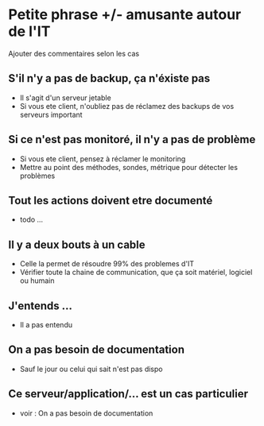 # Petite phrase +/- amusante autour de l'IT

Ajouter des commentaires selon les cas

## S'il n'y a pas de backup, ça n'éxiste pas

* Il s'agit d'un serveur jetable
* Si vous ete client, n'oubliez pas de réclamez des backups de vos serveurs important

## Si ce n'est pas monitoré, il n'y a pas de problème

* Si vous ete client, pensez à réclamer le monitoring
* Mettre au point des méthodes, sondes, métrique pour détecter les problèmes

## Tout les actions doivent etre documenté

* todo ...

## Il y a deux bouts à un cable

* Celle la permet de résoudre 99% des problemes d'IT
* Vérifier toute la chaine de communication, que ça soit matériel, logiciel ou humain

## J'entends ...

* Il a pas entendu

## On a pas besoin de documentation

* Sauf le jour ou celui qui sait n'est pas dispo

## Ce serveur/application/... est un cas particulier

* voir : On a pas besoin de documentation
